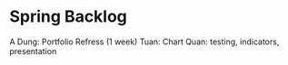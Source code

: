 # Spring Backlog #

A Dung: Portfolio Refress (1 week)
Tuan: Chart
Quan: testing, indicators, presentation